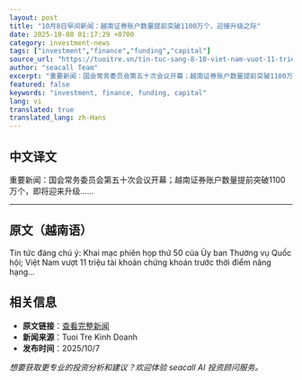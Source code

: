```yaml
---
layout: post
title: "10月8日早间新闻：越南证券账户数量提前突破1100万个，迎接升级之际"
date: 2025-10-08 01:17:29 +0700
category: investment-news
tags: ["investment","finance","funding","capital"]
source_url: "https://tuoitre.vn/tin-tuc-sang-8-10-viet-nam-vuot-11-trieu-tai-khoan-chung-khoan-truoc-thoi-diem-nang-hang-20251007215024084.htm"
author: "seacall Team"
excerpt: "重要新闻：国会常务委员会第五十次会议开幕；越南证券账户数量提前突破1100万个，即将迎来升级……..."
featured: false
keywords: "investment, finance, funding, capital"
lang: vi
translated: true
translated_lang: zh-Hans
---
```


## 中文译文

重要新闻：国会常务委员会第五十次会议开幕；越南证券账户数量提前突破1100万个，即将迎来升级……

---

## 原文（越南语）

Tin tức đáng chú ý: Khai mạc phiên họp thứ 50 của Ủy ban Thường vụ Quốc hội; Việt Nam vượt 11 triệu tài khoản chứng khoán trước thời điểm nâng hạng...

## 相关信息

- **原文链接**：[查看完整新闻](https://tuoitre.vn/tin-tuc-sang-8-10-viet-nam-vuot-11-trieu-tai-khoan-chung-khoan-truoc-thoi-diem-nang-hang-20251007215024084.htm)
- **新闻来源**：Tuoi Tre Kinh Doanh
- **发布时间**：2025/10/7

*想要获取更专业的投资分析和建议？欢迎体验 seacall AI 投资顾问服务。*